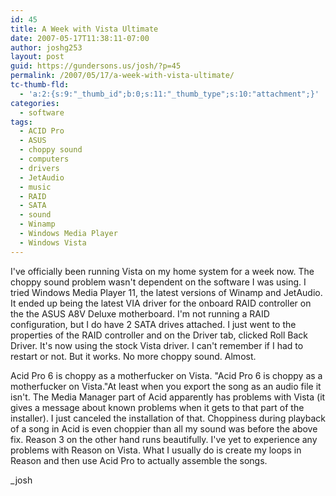```yaml
---
id: 45
title: A Week with Vista Ultimate
date: 2007-05-17T11:38:11-07:00
author: joshg253
layout: post
guid: https://gundersons.us/josh/?p=45
permalink: /2007/05/17/a-week-with-vista-ultimate/
tc-thumb-fld:
  - 'a:2:{s:9:"_thumb_id";b:0;s:11:"_thumb_type";s:10:"attachment";}'
categories:
  - software
tags:
  - ACID Pro
  - ASUS
  - choppy sound
  - computers
  - drivers
  - JetAudio
  - music
  - RAID
  - SATA
  - sound
  - Winamp
  - Windows Media Player
  - Windows Vista
---
```

I've officially been running Vista on my home system for a week now. The choppy sound problem wasn't dependent on the software I was using. I tried Windows Media Player 11, the latest versions of Winamp and JetAudio. It ended up being the latest VIA driver for the onboard RAID controller on the the ASUS A8V Deluxe motherboard. I'm not running a RAID configuration, but I do have 2 SATA drives attached. I just went to the properties of the RAID controller and on the Driver tab, clicked Roll Back Driver. It's now using the stock Vista driver. I can't remember if I had to restart or not. But it works. No more choppy sound. Almost.

Acid Pro 6 is choppy as a motherfucker on Vista. "Acid Pro 6 is choppy as a motherfucker on Vista."At least when you export the song as an audio file it isn't. The Media Manager part of Acid apparently has problems with Vista (it gives a message about known problems when it gets to that part of the installer). I just canceled the installation of that. Choppiness during playback of a song in Acid is even choppier than all my sound was before the above fix. Reason 3 on the other hand runs beautifully. I've yet to experience any problems with Reason on Vista. What I usually do is create my loops in Reason and then use Acid Pro to actually assemble the songs.

_josh
